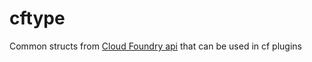 # cftype

Common structs from [Cloud Foundry api](http://apidocs.cloudfoundry.org/) that can be used in cf plugins
